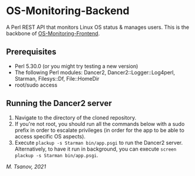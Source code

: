 # OS-Monitoring-Backend
A Perl REST API that monitors Linux OS status & manages users. This is the backbone of [OS-Monitoring-Frontend](https://github.com/mtsanovv/OS-Monitoring-Frontend).

## Prerequisites
- Perl 5.30.0 (or you might try testing a new version)
- The following Perl modules: Dancer2, Dancer2::Logger::Log4perl, Starman, Filesys::Df, File::HomeDir
- root/sudo access

## Running the Dancer2 server
1. Navigate to the directory of the cloned repository.
2. If you're not root, you should run all the commands below with a sudo prefix in order to escalate privileges (in order for the app to be able to access specific OS aspects).
3. Execute ```plackup -s Starman bin/app.psgi``` to run the Dancer2 server. Alternatively, to have it run in background, you can execute ```screen plackup -s Starman bin/app.psgi```.

*M. Tsanov, 2021*